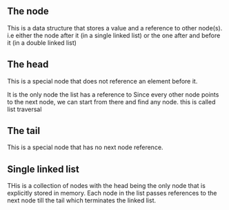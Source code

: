 ## The node
This is a data structure that stores a value and a reference to other node(s).
i.e either the node after it (in a single linked list) or the one after and before it (in a double linked list)

## The head
This is a special node that does not reference an element before it.

It is the only node the list has a reference to
Since every other node points to the next node, we can start from there and find any node.
this is called list traversal

## The tail

This is a special node that has no next node reference.


## Single linked list


THis is a collection of nodes with the head being the only node that is explicitly stored in memory.
Each node in the list passes references to the next node till the tail which terminates the linked list.